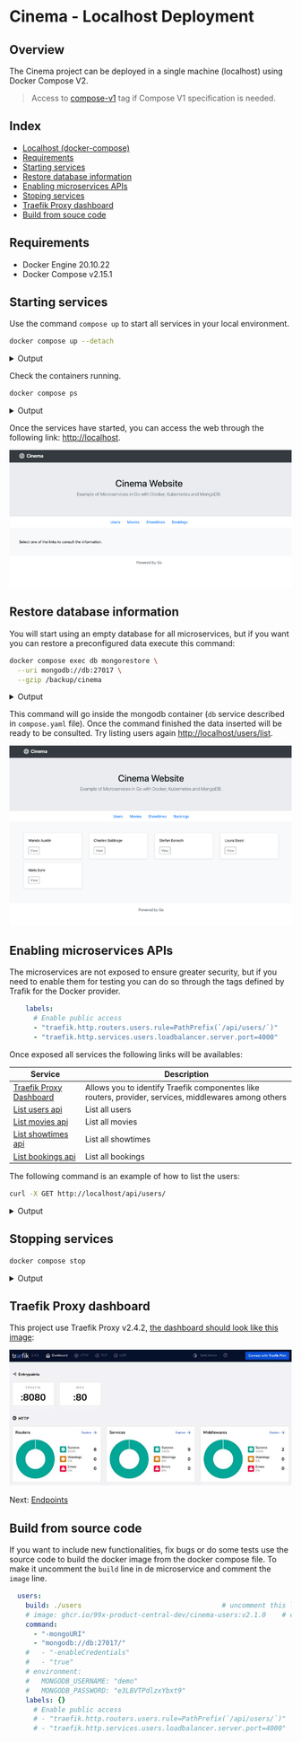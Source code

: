 # Cinema - Localhost Deployment

## Overview

The Cinema project can be deployed in a single machine (localhost) using Docker Compose V2.

> Access to [compose-v1](https://github.com/99x-product-central-dev/microservices-docker-go-mongodb/tree/compose-v1) tag if Compose V1 specification is needed.

## Index

* [Localhost (docker-compose)](#overview)
* [Requirements](#requirements)
* [Starting services](#starting-services)
* [Restore database information](#restore-database-information)
* [Enabling microservices APIs](#enabling-microservices-apis)
* [Stoping services](#stoping-services)
* [Traefik Proxy dashboard](#traefik-proxy-dashboard)
* [Build from souce code](#build-from-souce-code)

## Requirements

* Docker Engine  20.10.22
* Docker Compose v2.15.1

## Starting services

Use the command `compose up` to start all services in your local environment.

```bash
docker compose up --detach
```

<details>
  <summary>Output</summary>

  ```bash
  [+] Running 7/7
  ⠿ Container microservices-docker-go-mongodb-website-1    Started
  ⠿ Container microservices-docker-go-mongodb-db-1         Started
  ⠿ Container microservices-docker-go-mongodb-showtimes-1  Started
  ⠿ Container microservices-docker-go-mongodb-bookings-1   Started
  ⠿ Container microservices-docker-go-mongodb-users-1      Started
  ⠿ Container microservices-docker-go-mongodb-proxy-1      Started
  ⠿ Container microservices-docker-go-mongodb-movies-1     Started
  ```
</details>

Check the containers running.

```bash
docker compose ps
```

<details>
  <summary>Output</summary>

  ```
  NAME    IMAGE                                      COMMAND   SERVICE      PORTS
  .....   ghcr.io/99x-product-central-dev/cinema-bookings:v2.2.1    .....     bookings
  .....   mongo:4.2.23                               .....     db           27017/tcp
  .....   ghcr.io/99x-product-central-dev/cinema-movies:v2.2.1      .....     movies
  .....   traefik:v2.4.2                             .....     proxy        0.0.0.0:80->80/tcp, 0.0.0.0:8080->8080/tcp
  .....   ghcr.io/99x-product-central-dev/cinema-showtimes:v2.2.1   .....     showtimes
  .....   ghcr.io/99x-product-central-dev/cinema-users:v2.2.1       .....     users
  .....   ghcr.io/99x-product-central-dev/cinema-website:v2.2.1     .....     website
  ```
</details>

Once the services have started, you can access the web through the following link: <http://localhost>.

![Website Home](images/website-home.jpg)

## Restore database information

You will start using an empty database for all microservices, but if you want you can restore a preconfigured data execute this command:

```bash
docker compose exec db mongorestore \
  --uri mongodb://db:27017 \
  --gzip /backup/cinema
```

<details>
  <summary>Output</summary>

  ```
  .....  preparing collections to restore from
  .....  reading metadata for movies.movies from /backup/cinema/movies/movies.metadata.json.gz
  .....  reading metadata for showtimes.showtimes from /backup/cinema/showtimes/showtimes.metadata.json.gz
  .....  reading metadata for users.users from /backup/cinema/users/users.metadata.json.gz
  .....  reading metadata for bookings.bookings from /backup/cinema/bookings/bookings.metadata.json.gz
  .....  restoring bookings.bookings from /backup/cinema/bookings/bookings.bson.gz
  .....  no indexes to restore
  .....  finished restoring bookings.bookings (2 documents, 0 failures)
  .....  restoring movies.movies from /backup/cinema/movies/movies.bson.gz
  .....  no indexes to restore
  .....  finished restoring movies.movies (6 documents, 0 failures)
  .....  restoring showtimes.showtimes from /backup/cinema/showtimes/showtimes.bson.gz
  .....  no indexes to restore
  .....  finished restoring showtimes.showtimes (3 documents, 0 failures)
  .....  restoring users.users from /backup/cinema/users/users.bson.gz
  .....  no indexes to restore
  .....  finished restoring users.users (5 documents, 0 failures)
  .....  16 document(s) restored successfully. 0 document(s) failed to restore.
  ```
</details>

This command will go inside the mongodb container (`db` service described in `compose.yaml` file). Once the command finished the data inserted will be ready to be consulted. Try listing users again <http://localhost/users/list>.

![Users List](images/website-users.jpg)

## Enabling microservices APIs

The microservices are not exposed to ensure greater security, but if you need to enable them for testing you can do so through the tags defined by Trafik for the Docker provider.

```yaml
    labels:
      # Enable public access
      - "traefik.http.routers.users.rule=PathPrefix(`/api/users/`)"
      - "traefik.http.services.users.loadbalancer.server.port=4000"
```

Once exposed all services the following links will be availables:

| Service | Description |
|---------|-------------|
| [Traefik Proxy Dashboard](http://localhost:8080/dashboard/#/) | Allows you to identify Traefik componentes like routers, provider, services, middlewares among others |
| [List users api](http://localhost/api/users/) | List all users |
| [List movies api](http://localhost/api/movies/) | List all movies |
| [List showtimes api](http://localhost/api/showtimes/) | List all showtimes |
| [List bookings api](http://localhost/api/bookings/) | List all bookings |

The following command is an example of how to list the users:

```bash
curl -X GET http://localhost/api/users/
```

<details>
  <summary>Output</summary>

  ```
  [{"ID":"600209d347932ef15c50af15","Name":"Wanda","LastName":"Austin"},{"ID":"600209d347932ef15c50af16","Name":"Charles","LastName":"Babbage"},{"ID":"600209d347932ef15c50af17","Name":"Stefan","LastName":"Banach"},{"ID":"600209d347932ef15c50af18","Name":"Laura","LastName":"Bassi"},{"ID":"600209d347932ef15c50af19","Name":"Niels","LastName":"Bohr"}]
  ```
</details>

## Stopping services

```bash
docker compose stop
```

<details>
  <summary>Output</summary>

  ```
  [+] Running 7/7
  ⠿ Container microservices-docker-go-mongodb-website-1    Stopped
  ⠿ Container microservices-docker-go-mongodb-db-1         Stopped
  ⠿ Container microservices-docker-go-mongodb-bookings-1   Stopped
  ⠿ Container microservices-docker-go-mongodb-showtimes-1  Stopped
  ⠿ Container microservices-docker-go-mongodb-movies-1     Stopped
  ⠿ Container microservices-docker-go-mongodb-users-1      Stopped
  ⠿ Container microservices-docker-go-mongodb-proxy-1      Stopped
  ```
</details>

## Traefik Proxy dashboard

This project use Traefik Proxy v2.4.2, [the dashboard should look like this image](http://localhost:8080/dashboard/#/):

![overview](images/traefik-dashboard.jpg)

Next: [Endpoints](endpoints.md)

## Build from source code

If you want to include new functionalities, fix bugs or do some tests use the source code to build the docker image from the docker compose file. To make it uncomment the `build` line in de microservice and comment the `image` line.

```yaml
  users:
    build: ./users                                   # uncomment this line
    # image: ghcr.io/99x-product-central-dev/cinema-users:v2.1.0    # comment this line
    command:
      - "-mongoURI"
      - "mongodb://db:27017/"
    #   - "-enableCredentials"
    #   - "true"
    # environment:
    #   MONGODB_USERNAME: "demo"
    #   MONGODB_PASSWORD: "e3LBVTPdlzxYbxt9"
    labels: {}
      # Enable public access
      # - "traefik.http.routers.users.rule=PathPrefix(`/api/users/`)"
      # - "traefik.http.services.users.loadbalancer.server.port=4000"
```
